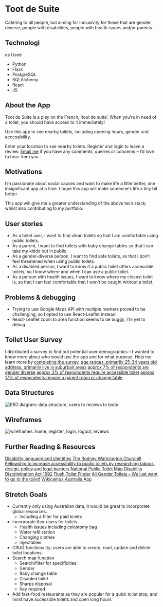 # Toot de Suite
Catering to all people, but aiming for inclusivity for those that are gender diverse, people with disabilities, people with health issues and/or parents. 

## Technologi
es Used
- Python
- Flask
- PostgreSQL
- SQLAlchemy
- React
- JS


## About the App
Toot de Suite is a play on the French, ‘tout de suite’. When you’re in need of a toilet, you should have access to it immediately!

Use this app to see nearby toilets, including opening hours, gender and accessibility.

Enter your location to see nearby toilets. Register and login to leave a review. [Email me](mailto:app.toot.de.suite@gmail.com) if you have any comments, queries or concerns – I’d love to hear from you.


## Motivations
I’m passionate about social causes and want to make life a little better, one insignificant app at a time. I hope this app will make someone's life a tiny bit better.

This app will give me a greater understanding of the above tech stack, whilst also contributing to my portfolio.


## User stories
- As a toilet user, I want to find clean toilets so that I am comfortable using public toilets.
- As a parent, I want to find toilets with baby change tables so that I can take my kiddo out in public.
- As a gender-diverse person, I want to find safe toilets, so that I don’t feel threatened when using public toilets.
- As a disabled person, I want to know if a public toilet offers accessible toilets, so I know where and when I can use a public toilet.
- As a person with health issues, I want to know where my closest toilet is, so that I can feel comfortable that I won’t be caught without a toilet.


## Problems & debugging
- Trying to use Google Maps API with multiple markers proved to be challenging, so I opted to use React-Leaflet instead
- React-Leaflet zoom to area function seems to be buggy, I'm yet to debug


## Toilet User Survey
I distributed a survey to find out potential user demographics – I wanted to know more about who would use the app and for what purpose.
Help me learn more by [completing the survey](https://forms.gle/zptdZZzbjsYh63UE7).
[age ranges, primarily 25-34 years old](https://imgur.com/Qa3MP2w)
[address, primarily live in suburban areas](https://imgur.com/jzwCGhR)
[approx 7% of respondents are gender diverse](https://imgur.com/etOQniI)
[approx 3% of respondents require accessible toilet](https://imgur.com/wWM08Mr)
[approx 17% of respondents require a parent room or change table](https://imgur.com/dB2mcb7)

## Data Structures
![ERD diagram: data structure, users to reviews to toots](https://imgur.com/a/7KIk9r4)


## Wireframes
![wireframes: home, register, login, logout, reviews](https://imgur.com/a/53MpiNH)

## Further Reading & Resources
[Disability language and identities](https://flexforward.pressbooks.com/chapter/disability-language/)
[The Rodney Warmington Churchill Fellowship to increase accessibility to public toilets by researching taboos, design, policy and legal barriers](https://www.churchilltrust.com.au/project/the-rodney-warmington-churchill-fellowship-to-increase-accessibility-to-public-toilets-by-researching-taboos-design-policy-and-legal-barriers/)
[National Public Toilet Map](https://data.gov.au/dataset/ds-dga-553b3049-2b8b-46a2-95e6-640d7986a8c1/details)
[Disability Discrimination Act 1992](https://humanrights.gov.au/our-work/employers/disability-discrimination)
[Flush Toilet Finder](https://apps.apple.com/app/id955254528?fbclid=IwAR2FLIbJcyFjwaP-juY6q7eeiC-s9jM3mdE8txaYJD9H7TCghN4pauXdk5s)
[All Gender Toilets – We just want to go to the toilet!](https://accessinstitute.com.au/all-gender-toilets-we-just-want-to-go-to-the-toilet/)
[Wikicamps Australia App](https://accessinstitute.com.au/all-gender-toilets-we-just-want-to-go-to-the-toilet/)


## Stretch Goals
- Currently only using Australian data, it would be great to incorporate global resources.
    - Including a filter for paid toilets
- Incorporate ther users for toilets
    - Health issues including colostomy bag
    - Water refil station
    - Changing clothes
    - Injectables
- CRUD functionality: users are able to create, read, update and delete toilet locations.
- Search map function
    - Search/filter for specificities:
    - Gender
    - Baby change table
    - Disabled toilet
    - Sharps disposal
    - Key required
- Add fast-food restaurants as they are popular for a quick toilet stop, and most have accessible toilets and open long hours

